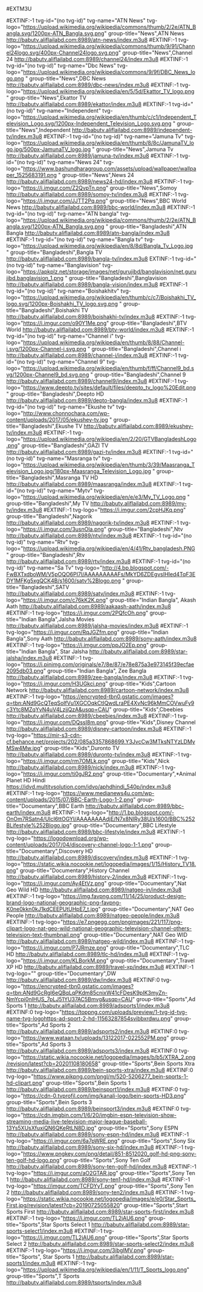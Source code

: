 
#EXTM3U

#EXTINF:-1 tvg-id="(no tvg-id)" tvg-name="ATN News" tvg-logo="https://upload.wikimedia.org/wikipedia/commons/thumb/2/2e/ATN_Bangla.svg/1200px-ATN_Bangla.svg.png" group-title="News",ATN News
http://babutv.aliflailabd.com:8989/atn-news/index.m3u8
#EXTINF:-1 tvg-logo="https://upload.wikimedia.org/wikipedia/commons/thumb/9/91/Channel24logo.svg/400px-Channel24logo.svg.png" group-title="News",Channel 24
http://babutv.aliflailabd.com:8989/channel24/index.m3u8
#EXTINF:-1 tvg-id="(no tvg-id)" tvg-name="Dbc News" tvg-logo="https://upload.wikimedia.org/wikipedia/commons/9/9f/DBC_News_logo.png " group-title="News",DBC News
http://babutv.aliflailabd.com:8989/dbc-news/index.m3u8
#EXTINF:-1 tvg-logo="https://upload.wikimedia.org/wikipedia/en/5/5d/Ekattor_TV_logo.png" group-title="News",Ekattor TV 
http://babutv.aliflailabd.com:8989/ekattor/index.m3u8
#EXTINF:-1 tvg-id="(no tvg-id)" tvg-name="Independent" tvg-logo="https://upload.wikimedia.org/wikipedia/en/thumb/c/c1/Independent_Television_Logo.svg/1200px-Independent_Television_Logo.svg.png " group-title="News",Independent
http://babutv.aliflailabd.com:8989/independent-tv/index.m3u8
#EXTINF:-1 tvg-id="(no tvg-id)" tvg-name="Jamuna Tv" tvg-logo="https://upload.wikimedia.org/wikipedia/en/thumb/8/8c/JamunaTV_logo.jpg/500px-JamunaTV_logo.jpg " group-title="News",Jamuna Tv
http://babutv.aliflailabd.com:8989/jamuna-tv/index.m3u8
#EXTINF:-1 tvg-id="(no tvg-id)" tvg-name="News 24" tvg-logo="https://www.bashundharagroup.com/assets/upload/wallpaper/wallpaper_1525683191.png " group-title="News",News 24
http://babutv.aliflailabd.com:8989/news24-hd/index.m3u8
#EXTINF:-1 tvg-logo="https://i.imgur.com/Z2QvpTn.png" group-title="News",Somoy 
http://babutv.aliflailabd.com:8989/somoy-tv/index.m3u8
#EXTINF:-1 tvg-logo="https://i.imgur.com/JJTT2Pq.png" group-title="News",BBC World News
http://babutv.aliflailabd.com:8989/bbc-world/index.m3u8
#EXTINF:-1 tvg-id="(no tvg-id)" tvg-name="ATN bangla" tvg-logo="https://upload.wikimedia.org/wikipedia/commons/thumb/2/2e/ATN_Bangla.svg/1200px-ATN_Bangla.svg.png " group-title="Bangladeshi",ATN Bangla
http://babutv.aliflailabd.com:8989/atn-bangla/index.m3u8
#EXTINF:-1 tvg-id="(no tvg-id)" tvg-name="Bangla tv" tvg-logo="https://upload.wikimedia.org/wikipedia/en/8/8d/Bangla_Tv_Logo.jpg " group-title="Bangladeshi",Bangla TV
http://babutv.aliflailabd.com:8989/bangla-tv/index.m3u8
EXTINF:-1 tvg-id="(no tvg-id)" tvg-name="Banglavision" tvg-logo="https://apkplz.net/storage/images/net/gurujibd/banglavision/net.gurujibd.banglavision_1.png " group-title="Bangladeshi",Banglavision
http://babutv.aliflailabd.com:8989/bangla-vision/index.m3u8
#EXTINF:-1 tvg-id="(no tvg-id)" tvg-name="Boishakhitv" tvg-logo="https://upload.wikimedia.org/wikipedia/en/thumb/c/c7/Boishakhi_TV_logo.svg/1200px-Boishakhi_TV_logo.svg.png " group-title="Bangladeshi",Boishakhi TV
http://babutv.aliflailabd.com:8989/boishakhi-tv/index.m3u8
#EXTINF:-1 tvg-logo="https://i.imgur.com/o90Y1Me.png" group-title="Bangladeshi",BTV World
http://babutv.aliflailabd.com:8989/btv-world/index.m3u8
#EXTINF:-1 tvg-id="(no tvg-id)" tvg-name="Channel i" tvg-logo="https://upload.wikimedia.org/wikipedia/en/thumb/8/88/Channel-i.svg/1200px-Channel-i.svg.png " group-title="Bangladeshi",Channel i
http://babutv.aliflailabd.com:8989/channel-i/index.m3u8
#EXTINF:-1 tvg-id="(no tvg-id)" tvg-name="Channel 9" tvg-logo="https://upload.wikimedia.org/wikipedia/en/thumb/f/ff/Channel9_bd.svg/1200px-Channel9_bd.svg.png " group-title="Bangladeshi",Channel 9
http://babutv.aliflailabd.com:8989/channel9/index.m3u8
#EXTINF:-1 tvg-logo="https://www.deepto.tv/sites/default/files/deepto_tv_logo%20Edit.png" group-title="Bangladeshi",Deepto HD
http://babutv.aliflailabd.com:8989/depto-bangla/index.m3u8
#EXTINF:-1 tvg-id="(no tvg-id)" tvg-name="Ekushe tv" tvg-logo="http://www.chonnochara.com/wp-content/uploads/2017/05/ekushey-tv.jpg " group-title="Bangladeshi",Ekushe TV
http://babutv.aliflailabd.com:8989/ekushey-tv/index.m3u8
#EXTINF:-1 tvg-logo="https://upload.wikimedia.org/wikipedia/en/2/20/GTVBangladeshLogo.png" group-title="Bangladeshi",GAZI TV
http://babutv.aliflailabd.com:8989/gazi-tv/index.m3u8
#EXTINF:-1 tvg-id="(no tvg-id)" tvg-name="Masranga tv" tvg-logo="https://upload.wikimedia.org/wikipedia/en/thumb/3/39/Maasranga_Television_Logo.jpg/180px-Maasranga_Television_Logo.jpg " group-title="Bangladeshi",Masranga TV HD
http://babutv.aliflailabd.com:8989/maasranga/index.m3u8
#EXTINF:-1 tvg-id="(no tvg-id)" tvg-name="Mytv" tvg-logo="https://upload.wikimedia.org/wikipedia/en/e/e3/My_TV_Logo.png " group-title="Bangladeshi",My TV
http://babutv.aliflailabd.com:8989/my-tv/index.m3u8
#EXTINF:-1 tvg-logo="https://i.imgur.com/2cpHJKq.png" group-title="Bangladeshi",Nagorik 
http://babutv.aliflailabd.com:8989/nagorik-tv/index.m3u8
#EXTINF:-1 tvg-logo="https://i.imgur.com/3usnOla.png" group-title="Bangladeshi",Ntv
http://babutv.aliflailabd.com:8989/ntv/index.m3u8
#EXTINF:-1 tvg-id="(no tvg-id)" tvg-name="Rtv" tvg-logo="https://upload.wikimedia.org/wikipedia/en/4/41/Rtv_bangladesh.PNG " group-title="Bangladeshi",Rtv
http://babutv.aliflailabd.com:8989/rtv/index.m3u8
#EXTINF:-1 tvg-id="(no tvg-id)" tvg-name="Sa Tv" tvg-logo="http://4.bp.blogspot.com/-FwBXTxdboWM/V5pOQO6PI7I/AAAAAAAAAFs/MkYD6ZDEgvsIHIed4TqF3EDY1MFKg5xgQCK4B/s1600/satv%2Blogo.png " group-title="Bangladeshi",SATV
http://babutv.aliflailabd.com:8989/satv/index.m3u8
#EXTINF:-1 tvg-logo="https://i.imgur.com/c76kK2K.png" group-title="Indian Bangla", Akash Aath
http://babutv.aliflailabd.com:8989/aakaash-aath/index.m3u8
#EXTINF:-1 tvg-logo="https://i.imgur.com/2PQfcOh.png" group-title="Indian Bangla",Jalsha Movies
http://babutv.aliflailabd.com:8989/jalsha-movies/index.m3u8
#EXTINF:-1 tvg-logo="https://i.imgur.com/RqJGZfm.png" group-title="Indian Bangla",Sony Aath
http://babutv.aliflailabd.com:8989/sony-aath/index.m3u8
#EXTINF:-1 tvg-logo="https://i.imgur.com/ppJO2Ep.png" group-title="Indian Bangla", Star Jalsha
http://babutv.aliflailabd.com:8989/star-jalsha/index.m3u8
#EXTINF:-1 tvg-logo="https://i.pinimg.com/originals/e7/8e/87/e78e875a3e973145f39ecfae2095db03.png" group-title="Indian Bangla", Zee Bangla
http://babutv.aliflailabd.com:8989/zee-bangla/index.m3u8
#EXTINF:-1 tvg-logo="https://i.imgur.com/H3UGkci.png" group-title="Kids",Cartoon Network
http://babutv.aliflailabd.com:8989/cartoon-network/index.m3u8
#EXTINF:-1 tvg-logo="https://encrypted-tbn0.gstatic.com/images?q=tbn:ANd9GcQTeqSoIfVu1XGCOqkCtIQwdLraPE4XvNc96kMmCOVwuFy9c3Ytc8MZqYvN4uV4LzjjQzA&usqp=CAU" group-title="Kids",Cbeebies
http://babutv.aliflailabd.com:8989/cbeebies/index.m3u8
#EXTINF:-1 tvg-logo="https://i.imgur.com/DQssI8m.png" group-title="Kids",Disney Channel
http://babutv.aliflailabd.com:8989/disney-cartoon/index.m3u8
#EXTINF:-1 tvg-logo="https://mir-s3-cdn-cf.behance.net/projects/202/085a3357868699.Y3JvcCw3MTksNTYzLDMyMSw4Mw.jpg" group-title="Kids",Duronto TV
http://babutv.aliflailabd.com:8989/duronto-tv/index.m3u8
#EXTINF:-1 tvg-logo="https://i.imgur.com/rm7OMLk.png" group-title="Kids",Nick 
http://babutv.aliflailabd.com:8989/nick/index.m3u8
#EXTINF:-1 tvg-logo="https://i.imgur.com/ti0gJR2.png" group-title="Documentary",*Animal Planet HD Hindi
https://idvd.multitvsolution.com/idvo/aphdhindi_540p/index.m3u8
#EXTINF:-1 tvg-logo="https://www.medianews4u.com/wp-content/uploads/2015/07/BBC-Earth-Logo-1-2.png" group-title="Documentary",BBC Earth
http://babutv.aliflailabd.com:8989/bbc-earth/index.m3u8
#EXTINF:-1 tvg-logo="http://1.bp.blogspot.com/-OnOm7RSatn4/UIcI6ttOGYI/AAAAAAAAdjE/N7x8NIRy38U/s1600/BBC%252BLifestyle%252Blogo.jpg" group-title="Documentary",BBC Lifestyle
http://babutv.aliflailabd.com:8989/bbc-lifestyle/index.m3u8
#EXTINF:-1 tvg-logo="https://logodownload.org/wp-content/uploads/2017/04/discovery-channel-logo-1-1.png" group-title="Documentary",Discovery HD
http://babutv.aliflailabd.com:8989/discovery/index.m3u8
#EXTINF:-1 tvg-logo="https://static.wikia.nocookie.net/logopedia/images/1/15/History_TV18.png" group-title="Documentary",History Channel
http://babutv.aliflailabd.com:8989/history-2/index.m3u8
#EXTINF:-1 tvg-logo="https://i.imgur.com/Ay4EtVz.png" group-title="Documentary",Nat Geo Wild HD
http://babutv.aliflailabd.com:8989/natgeo-in/index.m3u8
#EXTINF:-1 tvg-logo="https://img.favpng.com/11/14/25/product-design-brand-logo-national-geographic-png-favpng-K0ne0kkn0kJ1kdCEEPUtUHpE7_t.jpg" group-title="Documentary",NAT Geo People
http://babutv.aliflailabd.com:8989/natgeo-people/index.m3u8
#EXTINF:-1 tvg-logo="https://e7.pngegg.com/pngimages/221/117/png-clipart-logo-nat-geo-wild-national-geographic-television-channel-others-television-text-thumbnail.png" group-title="Documentary",NAT Geo WID
http://babutv.aliflailabd.com:8989/natgeo-wild/index.m3u8
#EXTINF:-1 tvg-logo="https://i.imgur.com/P7JRmze.png" group-title="Documentary",TLC HD
http://babutv.aliflailabd.com:8989/tlc-hd/index.m3u8
#EXTINF:-1 tvg-logo="https://i.imgur.com/KLBorkM.png" group-title="Documentary",Travel XP HD 
http://babutv.aliflailabd.com:8989/travel-xp/index.m3u8
#EXTINF:-1 tvg-logo="" group-title="Documentary",DW
http://babutv.aliflailabd.com:8989/dw/index.m3u8
#EXTINF:0 tvg-logo="https://encrypted-tbn0.gstatic.com/images?q=tbn:ANd9GcRgI6eQBqLqPKdm85cnixW41cFDesK9pIK3myZn-NmYcpi0nIHUS_7pLJ51YU37AC5Bmvg&usqp=CAU" group-title="Sports",Ad Sports 1
http://babutv.aliflailabd.com:8989/adsports1/index.m3u8
#EXTINF:0 tvg-logo="https://toppng.com/uploads/preview/1-tvg-id-tvg-name-tvg-logohttps-ad-sport-2-hd-11563287854svibbxrdwu.png" group-title="Sports",Ad Sports 2
http://babutv.aliflailabd.com:8989/adsports2/index.m3u8
#EXTINF:0 tvg-logo="https://www.wataan.tv/uploads/13122017-022552PM.png" group-title="Sports",Ad Sports 3
http://babutv.aliflailabd.com:8989/adsports3/index.m3u8
#EXTINF:0 tvg-logo="https://static.wikia.nocookie.net/logopedia/images/b/b5/XTRA_2.png/revision/latest?cb=20201108180658" group-title="Sports",Bein Sports Xtra
http://babutv.aliflailabd.com:8989/bein-sports-xtra/index.m3u8
#EXTINF:0 tvg-logo="https://www.pikpng.com/pngl/m/520-5206277_bein-sports-1-hd-clipart.png" group-title="Sports",Bein Sports 1
http://babutv.aliflailabd.com:8989/beinsport1/index.m3u8
#EXTINF:0 tvg-logo="https://cdn-0.tvprofil.com/img/kanali-logo/bein-sports-HD3.png" group-title="Sports",Bein Sports 3
http://babutv.aliflailabd.com:8989/beinsport3/index.m3u8
#EXTINF:0 tvg-logo="https://cdn.imgbin.com/1/6/20/imgbin-espn-television-show-streaming-media-live-television-major-league-baseball-13Ys5XUsXfuxiQN6QKeRtLN8D.jpg" group-title="Sports",Sony ESPN
http://babutv.aliflailabd.com:8989/sony-espn-hd/index.m3u8
#EXTINF:-1 tvg-logo="https://i.imgur.com/6a7pWRE.png" group-title="Sports",Sony Six
http://babutv.aliflailabd.com:8989/sony-six-hd/index.m3u8
#EXTINF:-1 tvg-logo="https://www.pngkey.com/png/detail/851-8512020_golf-hd-png-sony-ten-golf-hd-logo.png" group-title="Sports",Sony Ten Golf
http://babutv.aliflailabd.com:8989/sony-ten-golf-hd/index.m3u8
#EXTINF:-1 tvg-logo="https://i.imgur.com/aO2GTAR.jpg" group-title="Sports",Sony Ten 1
http://babutv.aliflailabd.com:8989/sony-ten1-hd/index.m3u8
#EXTINF:-1 tvg-logo="https://imgur.com/TCFDYyT.png" group-title="Sports",Sony Ten 2
http://babutv.aliflailabd.com:8989/sony-ten2/index.m3u8
#EXTINF:-1 tvg-logo="https://static.wikia.nocookie.net/logopedia/images/e/e0/Star_Sports_First.jpg/revision/latest?cb=20190725055820" group-title="Sports",Start Sports First
http://babutv.aliflailabd.com:8989/star-sports-first/index.m3u8
#EXTINF:-1 tvg-logo="https://i.imgur.com/TL2jAU6.png" group-title="Sports",Star Sports Select 1
http://babutv.aliflailabd.com:8989/star-sports-select1/index.m3u8
#EXTINF:-1 tvg-logo="https://i.imgur.com/TL2jAU6.png" group-title="Sports",Star Sports Select 2
http://babutv.aliflailabd.com:8989/star-sports-select2/index.m3u8
#EXTINF:-1 tvg-logo="https://i.imgur.com/3ibgIMV.png" group-title="Sports", Star Sports 1
http://babutv.aliflailabd.com:8989/star-sports1/index.m3u8
#EXTINF:-1 tvg-logo="https://upload.wikimedia.org/wikipedia/en/1/11/T_Sports_logo.png" group-title="Sports",T Sports
http://babutv.aliflailabd.com:8989/tsports/index.m3u8
